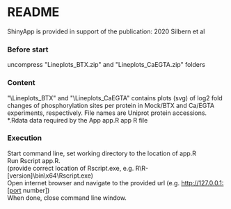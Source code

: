 # README

ShinyApp is provided in support of the publication:
2020 Silbern et al

### Before start
uncompress "Lineplots_BTX.zip" and "Lineplots_CaEGTA.zip" folders

### Content
"\Lineplots_BTX" and "\Lineplots_CaEGTA" contains plots (svg) of log2 fold changes of phosphorylation sites per protein in Mock/BTX and Ca/EGTA experiments, respectively. File names are Uniprot protein accessions.  
*.Rdata data required by the App
app.R app R file

### Execution
Start command line, set working directory to the location of app.R  
Run Rscript app.R.  
(provide correct location of Rscript.exe, e.g. R\R-[version]\bin\x64\Rscript.exe)  
Open internet browser and navigate to the provided url (e.g. http://127.0.0.1:[port number])  
When done, close command line window. 